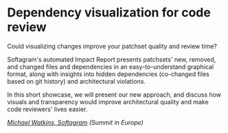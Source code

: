 # Dependency visualization for code review

Could visualizing changes improve your patchset quality and review time?

Softagram's automated Impact Report presents patchsets' new, removed, and
changed files and dependencies in an easy-to-understand graphical format,
along with insights into hidden dependencies (co-changed files based on
git history) and architectural violations.

In this short showcase, we will present our new approach, and discuss how
visuals and transparency would improve architectural quality and make code
reviewers' lives easier.

*[Michael Watkins, Softagram](../speakers.md#mwatkins) (Summit in Europe)*
